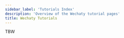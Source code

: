 ```yaml
---
sidebar_label: 'Tutorials Index'
description: 'Overview of the Wechaty tutorial pages'
title: Wechaty Tutorials
---
```


TBW

